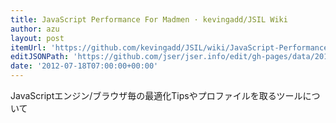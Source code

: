 ```yaml
---
title: JavaScript Performance For Madmen · kevingadd/JSIL Wiki
author: azu
layout: post
itemUrl: 'https://github.com/kevingadd/JSIL/wiki/JavaScript-Performance-For-Madmen'
editJSONPath: 'https://github.com/jser/jser.info/edit/gh-pages/data/2012/07/index.json'
date: '2012-07-18T07:00:00+00:00'
---
```

JavaScriptエンジン/ブラウザ毎の最適化Tipsやプロファイルを取るツールについて
